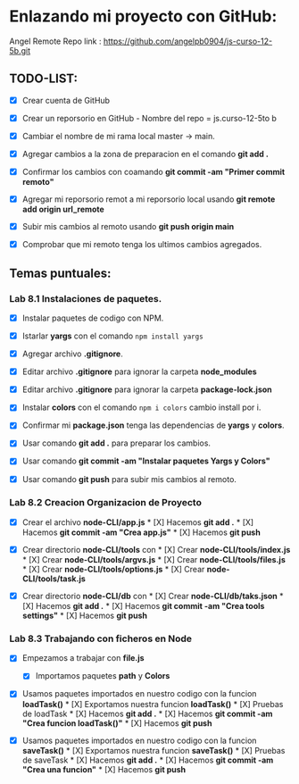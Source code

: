 

# Enlazando mi proyecto con GitHub: 
  
Angel Remote Repo link : https://github.com/angelpb0904/js-curso-12-5b.git


## TODO-LIST: 
  *  [x] Crear cuenta de GitHub
  *  [x] Crear un reporsorio en GitHub - Nombre del repo = js.curso-12-5to b
  *  [x] Cambiar el nombre de mi rama local master -> main. 
  *  [x] Agregar cambios a la zona de preparacion en el comando **git add  .**
  *  [x] Confirmar los cambios con coamando **git commit -am  "Primer commit remoto"**
  *  [x] Agregar mi reporsorio remot a mi reporsorio local usando **git remote add origin url_remote**
  *  [x] Subir mis cambios al remoto usando **git push origin main**
  *  [x] Comprobar que mi remoto tenga los ultimos cambios agregados. 







  ## Temas puntuales:

  ### Lab 8.1 Instalaciones de paquetes.  
 * [X]  Instalar paquetes de codigo con NPM.
   * [X] Istarlar **yargs** con el comando ```npm install yargs``` 
   * [X] Agregar archivo **.gitignore**.
   * [X] Editar archivo **.gitignore** para ignorar la carpeta **node_modules**
   * [X] Editar archivo **.gitignore** para ignorar la carpeta **package-lock.json**
   * [X] Instalar **colors** con el comando ```npm i colors``` cambio install por i.
   * [X] Confirmar mi **package.json** tenga las dependencias de **yargs** y **colors**.
   * [X] Usar comando **git add .** para preparar los cambios.
   * [X] Usar comando **git commit -am "Instalar paquetes Yargs y Colors"**
   * [X] Usar comando **git push** para subir mis cambios al remoto.


   ### Lab 8.2 Creacion Organizacion de Proyecto
  * [X] Crear el archivo **node-CLI/app.js**
           * [X] Hacemos **git add .**
           * [X] Hacemos **git commit -am "Crea app.js"**
           * [X] Hacemos **git push**

  * [X] Crear directorio **node-CLI/tools** con
            * [X] Crear **node-CLI/tools/index.js**
            * [X] Crear **node-CLI/tools/argvs.js**
            * [X] Crear **node-CLI/tools/files.js**
            * [X] Crear **node-CLI/tools/options.js**
            * [X] Crear **node-CLI/tools/task.js**

  * [X] Crear directorio **node-CLI/db** con
           * [X] Crear **node-CLI/db/taks.json**
           * [X] Hacemos **git add .**
           * [X] Hacemos **git commit -am "Crea tools settings"**
           * [X] Hacemos **git push**
   

   ### Lab 8.3 Trabajando con ficheros en Node
  * [X] Empezamos a trabajar con **file.js**
      * [X] Importamos paquetes **path** y **Colors**

  * [X] Usamos paquetes importados en nuestro codigo con la funcion **loadTask()**
          * [X] Exportamos nuestra funcion **loadTask()**
          * [X] Pruebas de loadTask
          * [X] Hacemos **git add .**
          * [X] Hacemos **git commit -am "Crea funcion loadTask()"**
          * [X] Hacemos **git push**

  * [X] Usamos paquetes importados en nuestro codigo con la funcion **saveTask()**
          * [X] Exportamos nuestra funcion **saveTask()**
          * [X] Pruebas de saveTask
          * [X] Hacemos **git add .**
          * [X] Hacemos **git commit -am "Crea una funcion"**
          * [X] Hacemos **git push**
